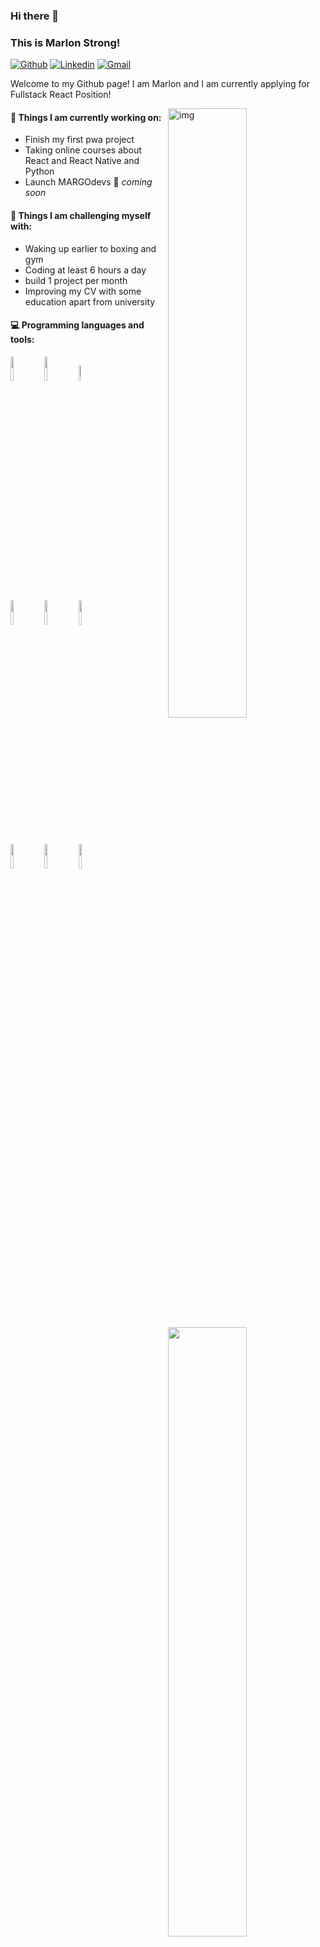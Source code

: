 

### Hi there 👋 
### This is Marlon Strong!

[![Github](https://img.shields.io/badge/-Github-000?style=flat&logo=Github&logoColor=white)](https://github.com/paichato)
[![Linkedin](https://img.shields.io/badge/-LinkedIn-blue?style=flat&logo=Linkedin&logoColor=white)](https://www.linkedin.com/in/marlon-d-jesus-6874271ab/)
[![Gmail](https://img.shields.io/badge/-Gmail-c14438?style=flat&logo=Gmail&logoColor=white)](mailto:tsenane14@gmail.com)

Welcome to my Github page! I am Marlon and I am currently applying for Fullstack React Position!  

<img align="right" alt="img" src="https://github.com/paichato/paichato/blob/main/MARLON-3.jpg" width="50%" height="auto" />


#### 🌱 Things I am currently working on: 
- Finish my first pwa project 
- Taking online courses about React and React Native and Python
- Launch MARGOdevs 🚀 *coming soon*

#### :muscle: Things I am challenging myself with:
- Waking up earlier to boxing and gym 
- Coding at least 6 hours a day
- build 1 project per month
- Improving my CV with some education apart from university

#### :computer: Programming languages and tools: 
<p>
	<img width="50%" align="right" src="https://github-readme-stats.vercel.app/api?username=paichato&show_icons=true&hide_border=true" />

<code><img width="10%" src="https://www.vectorlogo.zone/logos/reactjs/reactjs-icon.svg"></code>
<code><img width="10%" src="https://www.vectorlogo.zone/logos/nodejs/nodejs-ar21.svg"></code>
<code><img width="8%" src="https://www.vectorlogo.zone/logos/mongodb/mongodb-ar21.svg"></code>
<br />
<code><img width="10%" src="https://https://www.vectorlogo.zone/logos/firebase/firebase-ar21.svg"></code>
<code><img width="10%" src="https://www.vectorlogo.zone/logos/python/python-ar21.svg"></code>
<code><img width="10%" src="https://www.vectorlogo.zone/logos/jestjsio/jestjsio-ar21.svg"></code>
<br />
<code><img width="10%" src="https://www.vectorlogo.zone/logos/expressjs/expressjs-ar21.svg"></code>
<code><img width="10%" src="https://www.vectorlogo.zone/logos/json/json-ar21.svg"></code>
<code><img width="10%" src="https://www.vectorlogo.zone/logos/git-scm/git-scm-ar21.svg"></code>
</p>


